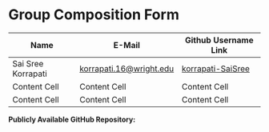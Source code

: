 # Group Composition Form

| Name  | E-Mail | Github Username Link |
| ------------- | ------------- | ------------- |
| Sai Sree Korrapati  | korrapati.16@wright.edu  | [korrapati-SaiSree](https://github.com/korrapati-SaiSree)  |
| Content Cell  | Content Cell  | Content Cell  |
| Content Cell  | Content Cell  | Content Cell  |

**Publicly Available GitHub Repository:** 
